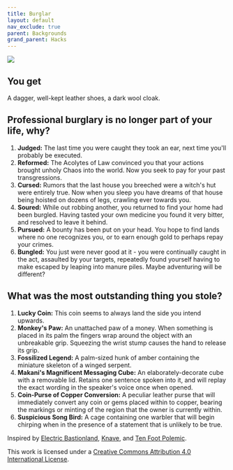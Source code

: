 ```yaml
---
title: Burglar
layout: default
nav_exclude: true
parent: Backgrounds
grand_parent: Hacks
---
```



![](https://aboleth-overlords.com/wp-content/uploads/2020/06/burglar.jpg)

## You get

A dagger, well-kept leather shoes, a dark wool cloak.

## Professional burglary is no longer part of your life, why?

1. **Judged:** The last time you were caught they took an ear, next time you'll probably be executed.
2. **Reformed:** The Acolytes of Law convinced you that your actions brought unholy Chaos into the world. Now you seek to pay for your past transgressions.
3. **Cursed:** Rumors that the last house you breeched were a witch's hut were entirely true. Now when you sleep you have dreams of that house being hoisted on dozens of legs, crawling ever towards you.
4. **Soured:** While out robbing another, you returned to find your home had been burgled. Having tasted your own medicine you found it very bitter, and resolved to leave it behind.
5. **Pursued:** A bounty has been put on your head. You hope to find lands where no one recognizes you, or to earn enough gold to perhaps repay your crimes.
6. **Bungled:** You just were never good at it - you were continually caught in the act, assaulted by your targets, repeatedly found yourself having to make escaped by leaping into manure piles. Maybe adventuring will be different?

## What was the most outstanding thing you stole?

1. **Lucky Coin:** This coin seems to always land the side you intend upwards.
2. **Monkey's Paw:** An unattached paw of a money. When something is placed in its palm the fingers wrap around the object with an unbreakable grip. Squeezing the wrist stump causes the hand to release its grip.
3. **Fossilized Legend:** A palm-sized hunk of amber containing the miniature skeleton of a winged serpent.
4. **Makani's Magnificent Messaging Cube:** An elaborately-decorate cube with a removable lid. Retains one sentence spoken into it, and will replay the exact wording in the speaker's voice once when opened.
5. **Coin-Purse of Copper Conversion:** A peculiar leather purse that will immediately convert any coin or gems placed within to copper, bearing the markings or minting of the region that the owner is currently within.
6. **Suspicious Song Bird:** A cage containing one warbler that will begin chirping when in the presence of a statement that is unlikely to be true.

Inspired by [Electric Bastionland](https://chrismcdee.itch.io/electric-bastionland), [Knave](https://www.drivethrurpg.com/product/250888/Knave), and [Ten Foot Polemic](http://tenfootpolemic.blogspot.com/2014/01/200-failed-medieval-careers.html).

This work is licensed under a [Creative Commons Attribution 4.0 International License](http://creativecommons.org/licenses/by/4.0/).
